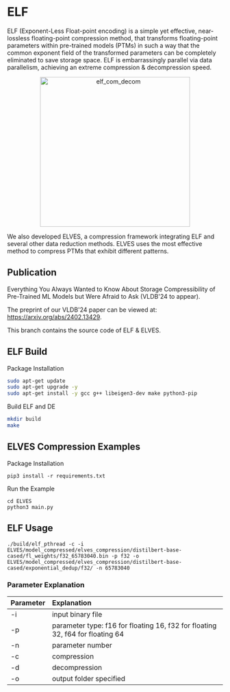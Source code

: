 # ELF

ELF (Exponent-Less Float-point encoding) is a simple yet effective, near-lossless floating-point compression method, that transforms floating-point parameters within pre-trained models (PTMs) in such a way that the common exponent field of the transformed parameters can be completely eliminated to save storage space. ELF is embarrassingly parallel via data parallelism, achieving an extreme compression & decompression speed. 
<div align="center">
  <img width="350" alt="elf_com_decom" src="https://github.com/ds2-lab/ELF/assets/21178173/9c673335-a588-48f7-a8a1-88e6e916781a">
</div>


We also developed ELVES, a compression framework integrating ELF and several other data reduction methods. ELVES uses the most effective method to compress PTMs that exhibit different patterns. 

## Publication
Everything You Always Wanted to Know About Storage Compressibility of Pre-Trained ML Models but Were Afraid to Ask (VLDB'24 to appear).

The preprint of our VLDB'24 paper can be viewed at: https://arxiv.org/abs/2402.13429.

This branch contains the source code of ELF & ELVES.

## ELF Build
Package Installation
```bash
sudo apt-get update
sudo apt-get upgrade -y
sudo apt-get install -y gcc g++ libeigen3-dev make python3-pip
```
Build ELF and DE
```bash
mkdir build
make
```

## ELVES Compression Examples
Package Installation
```
pip3 install -r requirements.txt
```
Run the Example
```
cd ELVES
python3 main.py
```

## ELF Usage
```
./build/elf_pthread -c -i ELVES/model_compressed/elves_compression/distilbert-base-cased/fl_weights/f32_65783040.bin -p f32 -o ELVES/model_compressed/elves_compression/distilbert-base-cased/exponential_dedup/f32/ -n 65783040
```
### Parameter Explanation
| Parameter | Explanation |
|:----------|:----------|
| -i | input binary file |
| -p | parameter type: f16 for floating 16, f32 for floating 32, f64 for floating 64 |
| -n | parameter number |
| -c | compression      |
| -d | decompression    |
| -o | output folder specified |




